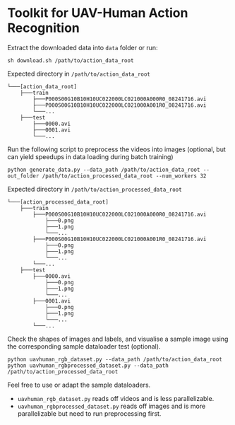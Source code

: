 # Toolkit for UAV-Human Action Recognition

Extract the downloaded data into ``data`` folder or run:
```
sh download.sh /path/to/action_data_root
```

Expected directory in `/path/to/action_data_root`
```
└───[action_data_root]
    ├───train
        ├───P000S00G10B10H10UC022000LC021000A000R0_08241716.avi
        ├───P000S00G10B10H10UC022000LC021000A001R0_08241716.avi
        └───...
    ├───test
        ├───0000.avi
        ├───0001.avi
        └───...
```

Run the following script to preprocess the videos into images (optional, but can yield speedups in data loading during batch training)
```
python generate_data.py --data_path /path/to/action_data_root --out_folder /path/to/action_processed_data_root --num_workers 32
```

Expected directory in `/path/to/action_processed_data_root`
```
└───[action_processed_data_root]
    ├───train
        ├───P000S00G10B10H10UC022000LC021000A000R0_08241716.avi
            ├───0.png
            ├───1.png
            └───...    
        ├───P000S00G10B10H10UC022000LC021000A001R0_08241716.avi
            ├───0.png
            ├───1.png
            └───...
        └───...
    ├───test
        ├───0000.avi
            ├───0.png
            ├───1.png
            └───...    
        ├───0001.avi
            ├───0.png
            ├───1.png
            └───...    
        └───...
```

Check the shapes of images and labels, and visualise a sample image using the corresponding sample dataloader test (optional).
```
python uavhuman_rgb_dataset.py --data_path /path/to/action_data_root
python uavhuman_rgbprocessed_dataset.py --data_path /path/to/action_processed_data_root
```

Feel free to use or adapt the sample dataloaders.
* `uavhuman_rgb_dataset.py` reads off videos and is less parallelizable.
* `uavhuman_rgbprocessed_dataset.py` reads off images and is more parallelizable but need to run preprocessing first.
